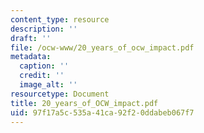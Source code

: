 ```yaml
---
content_type: resource
description: ''
draft: ''
file: /ocw-www/20_years_of_ocw_impact.pdf
metadata:
  caption: ''
  credit: ''
  image_alt: ''
resourcetype: Document
title: 20_years_of_OCW_impact.pdf
uid: 97f17a5c-535a-41ca-92f2-0ddabeb067f7
---
```

